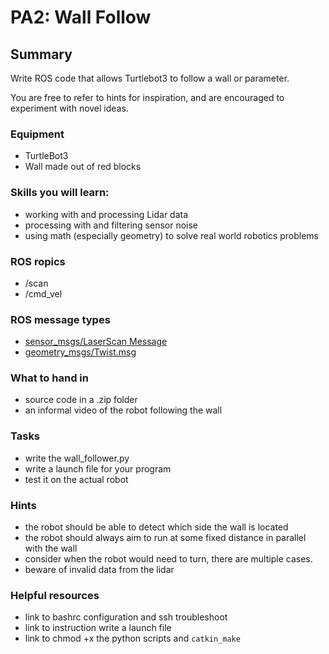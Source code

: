 # PA2: Wall Follow

## Summary
Write ROS code that allows Turtlebot3 to follow a wall or parameter. 

You are free to refer to hints for inspiration, and are encouraged to experiment with novel ideas.

### Equipment
- TurtleBot3
- Wall made out of red blocks

### Skills you will learn:
- working with and processing Lidar data
- processing with and filtering sensor noise
- using math (especially geometry) to solve real world robotics problems
  
### ROS ropics
- /scan
- /cmd_vel

### ROS message types
- [sensor_msgs/LaserScan Message](http://docs.ros.org/melodic/api/sensor_msgs/html/msg/LaserScan.html)
- [geometry_msgs/Twist.msg](http://docs.ros.org/melodic/api/sensor_msgs/html/msg/LaserScan.html)

### What to hand in
- source code in a .zip folder
- an informal video of the robot following the wall
  
### Tasks
- write the wall_follower.py
- write a launch file for your program
- test it on the actual robot

### Hints
- the robot should be able to detect which side the wall is located
- the robot should always aim to run at some fixed distance in parallel with the wall
- consider when the robot would need to turn, there are multiple cases.
- beware of invalid data from the lidar
  

### Helpful resources
- link to bashrc configuration and ssh troubleshoot
- link to instruction write a launch file
- link to chmod +x the python scripts and `catkin_make`